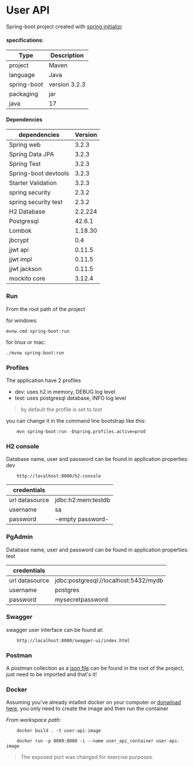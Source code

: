 # User API

Spring-boot project created with [spring initializr](https://start.spring.io/)
#### specifications:

| Type          | Description   |
| ------------- | ------------- |
|project        | Maven         |
|language       | Java          |
|spring-boot    | version 3.2.3 |
|packaging      | jar           |
|java           | 17            |

#### Dependencies

|dependencies           | Version   |
| --------------------- | --------- |
| Spring web            | 3.2.3     |
| Spring Data JPA       | 3.2.3     |
| Spring Test           | 3.2.3     |
| Spring-boot devtools  | 3.2.3     |
| Starter Validation    | 3.2.3     |
| spring security       | 2.3.2     |
| spring security test  | 2.3.2     |
| H2 Database           | 2.2.224   |
| Postgresql            | 42.6.1    |
| Lombok                | 1.18.30   |
| jbcrypt               | 0.4       |
| jjwt api              | 0.11.5    |
| jjwt impl             | 0.11.5    |
| jjwt jackson          | 0.11.5    |
| mockito core          | 3.12.4    |

### Run
From the root path of the project

for windows:
```
mvnw.cmd spring-boot:run
```
for linux or mac:
```
./mvnw spring-boot:run
```

### Profiles

The application have 2 profiles

- dev: uses h2 in memory, DEBUG log level
- test: uses postgresql database, INFO log level

> by default the profile is set to _test_

you can change it in the command line bootstrap like this:
```
	mvn spring-boot:run -Dspring.profiles.active=prod
```

### H2 console

Database name, user and password can be found in application properties: dev

```
	http://localhost:8080/h2-console
```

| credentials           |                    |
| --------------------- | ------------------ |
| url datasource        | jdbc:h2:mem:testdb |
| username              | sa                 |
| password              | -empty password-   |


### PgAdmin

Database name, user and password can be found in application properties: test

| credentials           |                    |
| --------------------- | ------------------ |
| url datasource        | jdbc:postgresql://localhost:5432/mydb |
| username              | postgres           |
| password              | mysecretpassword   |

### Swagger

swagger user interface can be found at:

```
	http://localhost:8080/swagger-ui/index.html
```


### Postman

A postman collection as a [json file](UserApi.postman_collection.json)  can be found in the root of the project, just need to be imported and that's it!


### Docker

Assuming you've already intalled docker on your computer or [donwload here](https://www.docker.com/products/docker-desktop/), you only need to create the image and then run the container

_From workspace path:_
```
	docker build . -t user-api-image
```

```
	docker run -p 8089:8080 -i --name user_api_container user-api-image
```

> The exposed port was changed for exercise purposes.